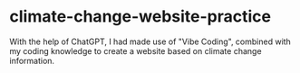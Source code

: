 # climate-change-website-practice
With the help of ChatGPT, I had made use of "Vibe Coding", combined with my coding knowledge to create a website based on climate change information.
